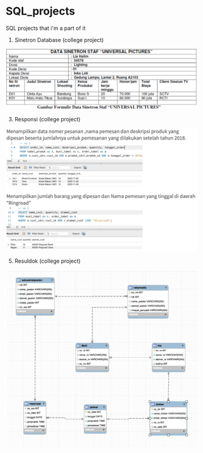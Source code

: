 # SQL_projects

SQL projects that i'm a part of it

1. Sinetron Database (college project)

![alt text](Project_Database_Sinetron/Database_Requirements.png)

3. Responsi (college project)
   
![alt text](Responsi_Praktikum_Basis_Data/Peek.png)

5. Resuldok (college project)
   
![alt text](Project_MRPL/Relationship.png)
